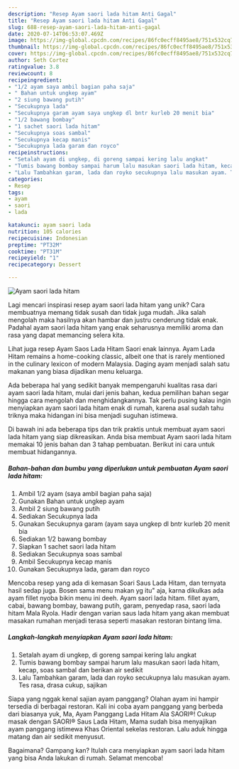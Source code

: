 ```yaml
---
description: "Resep Ayam saori lada hitam Anti Gagal"
title: "Resep Ayam saori lada hitam Anti Gagal"
slug: 688-resep-ayam-saori-lada-hitam-anti-gagal
date: 2020-07-14T06:53:07.469Z
image: https://img-global.cpcdn.com/recipes/86fc0ecff8495ae8/751x532cq70/ayam-saori-lada-hitam-foto-resep-utama.jpg
thumbnail: https://img-global.cpcdn.com/recipes/86fc0ecff8495ae8/751x532cq70/ayam-saori-lada-hitam-foto-resep-utama.jpg
cover: https://img-global.cpcdn.com/recipes/86fc0ecff8495ae8/751x532cq70/ayam-saori-lada-hitam-foto-resep-utama.jpg
author: Seth Cortez
ratingvalue: 3.8
reviewcount: 8
recipeingredient:
- "1/2 ayam saya ambil bagian paha saja"
- " Bahan untuk ungkep ayam"
- "2 siung bawang putih"
- "Secukupnya lada"
- "Secukupnya garam ayam saya ungkep dl bntr kurleb 20 menit bia"
- "1/2 bawang bombay"
- "1 sachet saori lada hitam"
- "Secukupnya soas sambal"
- "Secukupnya kecap manis"
- "Secukupnya lada garam dan royco"
recipeinstructions:
- "Setalah ayam di ungkep, di goreng sampai kering lalu angkat"
- "Tumis bawang bombay sampai harum lalu masukan saori lada hitam, kecap, soas sambal dan berikan air sedikit"
- "Lalu Tambahkan garam, lada dan royko secukupnya lalu masukan ayam. Tes rasa, drasa cukup, sajikan"
categories:
- Resep
tags:
- ayam
- saori
- lada

katakunci: ayam saori lada 
nutrition: 105 calories
recipecuisine: Indonesian
preptime: "PT32M"
cooktime: "PT31M"
recipeyield: "1"
recipecategory: Dessert

---
```



![Ayam saori lada hitam](https://img-global.cpcdn.com/recipes/86fc0ecff8495ae8/751x532cq70/ayam-saori-lada-hitam-foto-resep-utama.jpg)

Lagi mencari inspirasi resep ayam saori lada hitam yang unik? Cara membuatnya memang tidak susah dan tidak juga mudah. Jika salah mengolah maka hasilnya akan hambar dan justru cenderung tidak enak. Padahal ayam saori lada hitam yang enak seharusnya memiliki aroma dan rasa yang dapat memancing selera kita.

Lihat juga resep Ayam Saos Lada Hitam Saori enak lainnya. Ayam Lada Hitam remains a home-cooking classic, albeit one that is rarely mentioned in the culinary lexicon of modern Malaysia. Daging ayam menjadi salah satu makanan yang biasa dijadikan menu keluarga.

Ada beberapa hal yang sedikit banyak mempengaruhi kualitas rasa dari ayam saori lada hitam, mulai dari jenis bahan, kedua pemilihan bahan segar hingga cara mengolah dan menghidangkannya. Tak perlu pusing kalau ingin menyiapkan ayam saori lada hitam enak di rumah, karena asal sudah tahu triknya maka hidangan ini bisa menjadi suguhan istimewa.


Di bawah ini ada beberapa tips dan trik praktis untuk membuat ayam saori lada hitam yang siap dikreasikan. Anda bisa membuat Ayam saori lada hitam memakai 10 jenis bahan dan 3 tahap pembuatan. Berikut ini cara untuk membuat hidangannya.

<!--inarticleads1-->

##### Bahan-bahan dan bumbu yang diperlukan untuk pembuatan Ayam saori lada hitam:

1. Ambil 1/2 ayam (saya ambil bagian paha saja)
1. Gunakan  Bahan untuk ungkep ayam
1. Ambil 2 siung bawang putih
1. Sediakan Secukupnya lada
1. Gunakan Secukupnya garam (ayam saya ungkep dl bntr kurleb 20 menit bia
1. Sediakan 1/2 bawang bombay
1. Siapkan 1 sachet saori lada hitam
1. Sediakan Secukupnya soas sambal
1. Ambil Secukupnya kecap manis
1. Gunakan Secukupnya lada, garam dan royco


Mencoba resep yang ada di kemasan Soari Saus Lada Hitam, dan ternyata hasil sedap juga. Bosen sama menu makan yg itu&#34; aja, karna dikulkas ada ayam fillet nyoba bikin menu ini deeh. Ayam saori lada hitam. fillet ayam, cabai, bawang bombay, bawang putih, garam, penyedap rasa, saori lada hitam Mala Ryola. Hadir dengan varian saus lada hitam yang akan membuat masakan rumahan menjadi terasa seperti masakan restoran bintang lima. 

<!--inarticleads2-->

##### Langkah-langkah menyiapkan Ayam saori lada hitam:

1. Setalah ayam di ungkep, di goreng sampai kering lalu angkat
1. Tumis bawang bombay sampai harum lalu masukan saori lada hitam, kecap, soas sambal dan berikan air sedikit
1. Lalu Tambahkan garam, lada dan royko secukupnya lalu masukan ayam. Tes rasa, drasa cukup, sajikan


Siapa yang nggak kenal sajian ayam panggang? Olahan ayam ini hampir tersedia di berbagai restoran. Kali ini coba ayam panggang yang berbeda dari biasanya yuk, Ma, Ayam Panggang Lada Hitam Ala SAORI®! Cukup masak dengan SAORI® Saus Lada Hitam, Mama sudah bisa menyajikan ayam panggang istimewa Khas Oriental sekelas restoran. Lalu aduk hingga matang dan air sedikit menyusut. 

Bagaimana? Gampang kan? Itulah cara menyiapkan ayam saori lada hitam yang bisa Anda lakukan di rumah. Selamat mencoba!

